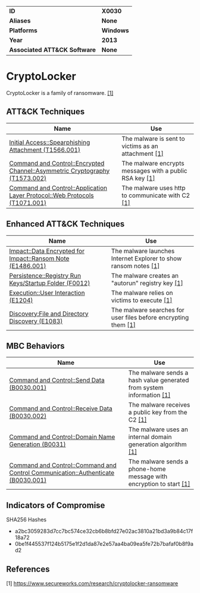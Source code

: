 
<table>
<tr>
<td><b>ID</b></td>
<td><b>X0030</b></td>
</tr>
<tr>
<td><b>Aliases</b></td>
<td><b>None</b></td>
</tr>
<tr>
<td><b>Platforms</b></td>
<td><b>Windows</b></td>
</tr>
<tr>
<td><b>Year</b></td>
<td><b>2013</b></td>
</tr>
<tr>
<td><b>Associated ATT&CK Software</b></td>
<td><b>None</b></td>
</tr>
</table>


CryptoLocker
============
CryptoLocker is a family of ransomware. [[1]](#1)


ATT&CK Techniques
-----------------
|Name|Use|
|---|---|
|[Initial Access::Spearphishing Attachment (T1566.001)](https://attack.mitre.org/techniques/T1566/001/)|The malware is sent to victims as an attachment [[1]](#1)|
|[Command and Control::Encrypted Channel::Asymmetric Cryptography (T1573.002)](https://attack.mitre.org/techniques/T1573/002/)|The malware encrypts messages with a public RSA key [[1]](#1)|
|[Command and Control::Application Layer Protocol::Web Protocols (T1071.001)](https://attack.mitre.org/techniques/T1071/001/)|The malware uses http to communicate with C2 [[1]](#1)|

Enhanced ATT&CK Techniques
---------
|Name|Use|
|---|---|
|[Impact::Data Encrypted for Impact::Ransom Note (E1486.001)](../impact/data-encrypted-for-impact.md)|The malware launches Internet Explorer to show ransom notes [[1]](#1)|
|[Persistence::Registry Run Keys/Startup Folder (F0012)](../persistence/registry-run-keys-startup-folder.md)|The malware creates an "autorun" registry key [[1]](#1)|
|[Execution::User Interaction (E1204)](../execution/user-execution.md)|The malware relies on victims to execute [[1]](#1)|
|[Discovery:File and Directory Discovery (E1083)](../discovery/file-and-directory-discovery.md)|The malware searches for user files before encrypting them [[1]](#1)|

MBC Behaviors
---------
|Name|Use|
|---|---|
|[Command and Control::Send Data (B0030.001)](../command-and-control/domain-name-generation.md)|The malware sends a hash value generated from system information [[1]](#1)|
|[Command and Control::Receive Data (B0030.002)](../command-and-control/ingress-tool-transfer.md)|The malware receives a public key from the C2 [[1]](#1)|
|[Command and Control::Domain Name Generation (B0031)](../command-and-control/domain-name-generation.md)|The malware uses an internal domain generation algorithm [[1]](#1)|
|[Command and Control::Command and Control Communication::Authenticate (B0030.001)](../command-and-control/c2-communication.md)|The malware sends a phone-home message with encryption to start [[1]](#1)|

Indicators of Compromise
------------------------
SHA256 Hashes
- a2bc3059283d7cc7bc574ce32cb6b8bfd27e02ac3810a21bd3a9b84c17f18a72
- 0be1f445537f124b5175e1f2d1da87e2e57aa4ba09ea5fe72b7bafaf0b8f9ad2

References
----------
<a name="1">[1]</a> https://www.secureworks.com/research/cryptolocker-ransomware
